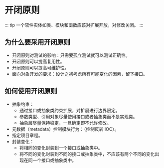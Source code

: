 # 开闭原则

::: tip
一个软件实体如类、模块和函数应该对扩展开放，对修改关闭。
:::

## 为什么要采用开闭原则

- 开闭原则对测试的影响：只需要孤立测试就可以测试正确性。
- 开闭原则可以提高复用性。
- 开闭原则可以提高可维护性。
- 面向对象开发的要求：设计之初考虑所有可能变化的因素，留下接口。

## 如何使用开闭原则

- 抽象约束：
    - 通过接口或抽象类约束扩展，对扩展进行边界限定。
    - 参数类型、引用对象尽量使用接口或者抽象类而不是实现类。
    - 抽象层尽量保持稳定，一旦确定即不允许修改。
- 元数据（metadata）控制模块行为：（控制反转 IOC）。
- 指定项目章程。
- 封装变化：
    - 将相同的变化封装到一个接口或抽象类中。
    - 将不同的变化封装到不同的接口或抽象类中，不应该有两个不同的变化出现在同一个接口或抽象类中。

